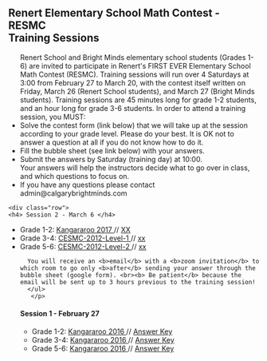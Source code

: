 <div class="row">
      <h2> Renert Elementary School Math Contest - <b>RESMC</b> <br> Training Sessions </h2>
   <p>
      <ul>
         Renert School and Bright Minds elementary school students (Grades 1-6) are invited to participate in Renert's FIRST EVER Elementary School Math Contest (RESMC). Training sessions will run over 4 Saturdays at 3:00 from February 27 to March 20, with the contest itself written on Friday, March 26 (Renert School students), and March 27 (Bright Minds students). Training sessions are 45 minutes long for grade 1-2 students, and an hour long for grade 3-6 students.
        In order to attend a training session, you MUST:
            <li> Solve the contest form (link below) that we will take up at the session according to your grade level. Please do your best. It is OK not to answer a question at all if you do not know how to do it.</li> 
            <li> Fill the bubble sheet (see link below) with your answers.</li>
            <li > Submit the answers by Saturday (training day) at 10:00.</li>
            Your answers will help the instructors decide what to go over in class, and which questions to focus on.
            <li>If you have any questions please contact admin@calgarybrightminds.com</li>
      </ul>     
    </p>
   
    <div class="row">
    <h4> Session 2 - March 6 </h4>
   <p>
      <ul>
        <li> Grade 1-2:  <a href="https://renertmath.github.io/contests/Kangaroo%202016%20G12%20Feb%2027.pdf" target="_blank">Kangararoo 2017 </a>  //  <a href="https://renertmath.github.io/contests/Kangaroo%202017%20G12%20Mar6.pdf" target="_blank">XX</a></li>
        <li> Grade 3-4:  <a href="https://renertmath.github.io/contests/CESMC-2012-Level-1-Contest-Paper.pdf" target="_blank">CESMC-2012-Level-1 </a>  //  <a href="https://renertmath.github.io/contests/2016gr0304eKEY%20only.pdf" target="_blank">xx</a> </li>
         <li> Grade 5-6:  <a href="https://renertmath.github.io/contests/CESMC-2012-Level-2-Mar6.pdf" target="_blank">CESMC-2012-Level-2 </a>  //  <a href="https://renertmath.github.io/contests/CESMC-2012-Level-2-Contest-Paper.pdf" target="_blank">xx</a> </li>
      
      You will receive an <b>email</b> with a <b>zoom invitation</b> to which room to go only <b>after</b> sending your answer through the bubble sheet (google form). <br><b> Be patient</b> because the email will be sent up to 3 hours previous to the training session! 
      </ul> 
       </p>

<div class="row">
    <h4> Session 1 - February 27 </h4>
   <p>
      <ul>
        <li> Grade 1-2:  <a href="https://renertmath.github.io/contests/Kangaroo%202016%20G12%20Feb%2027.pdf" target="_blank">Kangararoo 2016 </a>  //  <a href="https://renertmath.github.io/contests/2016gr0102eKEY%20only.pdf" target="_blank">Answer Key</a></li>
        <li> Grade 3-4:  <a href="https://renertmath.github.io/contests/Kangaroo%202016%20G34%20Feb27.pdf" target="_blank">Kangararoo 2016 </a>  //  <a href="https://renertmath.github.io/contests/2016gr0304eKEY%20only.pdf" target="_blank">Answer Key</a> </li>
         <li> Grade 5-6:  <a href="https://renertmath.github.io/contests/Kangaroo%202016%20G56%20Feb27.pdf" target="_blank">Kangararoo 2016 </a>  //  <a href="https://renertmath.github.io/contests/2016gr0506eKEY%20only.pdf" target="_blank">Answer Key</a> </li>
      </ul> 
       </p>
  
